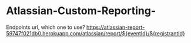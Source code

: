 # Atlassian-Custom-Reporting-
Endpoints url, which one to use?
https://atlassian-report-59747f021db0.herokuapp.com/atlassian/report/${eventId}/${registrantId}
